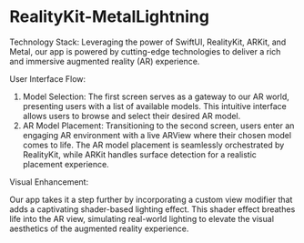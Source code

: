 # RealityKit-MetalLightning

Technology Stack: Leveraging the power of SwiftUI, RealityKit, ARKit, and Metal, our app is powered by cutting-edge technologies to deliver a rich and immersive augmented reality (AR) experience.

User Interface Flow:

1. Model Selection: The first screen serves as a gateway to our AR world, presenting users with a list of available models. This intuitive interface allows users to browse and select their desired AR model.
2. AR Model Placement: Transitioning to the second screen, users enter an engaging AR environment with a live ARView where their chosen model comes to life. The AR model placement is seamlessly orchestrated by RealityKit, while ARKit handles surface detection for a realistic placement experience.

Visual Enhancement:

Our app takes it a step further by incorporating a custom view modifier that adds a captivating shader-based lighting effect. This shader effect breathes life into the AR view, simulating real-world lighting to elevate the visual aesthetics of the augmented reality experience.
